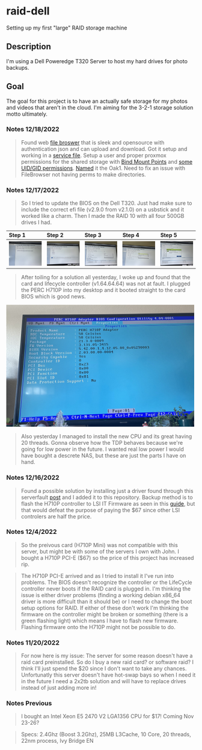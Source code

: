 # raid-dell
Setting up my first "large" RAID storage machine
## Description
I'm using a Dell Poweredge T320 Server to host my hard drives for photo backups.
## Goal 
The goal for this project is to have an actually safe storage for my photos and videos that aren't in the cloud. I'm aiming for the 3-2-1 storage solution motto ultimately.

### Notes 12/18/2022
> Found web [file broswer](https://filebrowser.org/) that is sleek and opensource with authentication json and can upload and download. Got it setup and working in a [service file](https://linuxhandbook.com/create-systemd-services/). Setup a user and proper proxmox permissions for the shared storage with [Bind Mount Points](https://pve.proxmox.com/wiki/Linux_Container#_bind_mount_points) and [some UID/GID permissions](https://www.reddit.com/r/homelab/comments/6p3xdw/comment/dkncmrc/). [Named](https://namingschemes.com/Trees) it the Oak1. Need to fix an issue with FileBrowser not having perms to make directories.

### Notes 12/17/2022
> So I tried to update the BIOS on the Dell T320. Just had make sure to include the correct efi file (v2.9.0 from v2.1.0) on a usbstick and it worked like a charm. Then I made the RAID 10 with all four 500GB drives I had. 

<table float="left">
  <tr>
    <td><strong>Step 1</strong></td>
    <td><strong>Step 2</strong></td>
    <td><strong>Step 3</strong></td>
    <td><strong>Step 4</strong></td>
    <td><strong>Step 5</strong></td>
  </tr>
  <tr>
    <th><img src="./images/RAIDstep1.jpg" width="300px" /></th>
    <th><img src="./images/RAIDstep2.jpg" width="300px" /></th>
    <th><img src="./images/RAIDstep3.jpg" width="300px" /></th>
    <th><img src="./images/RAIDstep4.jpg" width="300px" /></th>
    <th><img src="./images/RAIDstep5.jpg" width="300px" /></th>
  </tr>
</table>

> After toiling for a solution all yesterday, I woke up and found that the card and lifecycle controller (v1.64.64.64) was not at fault. I plugged the PERC H710P into my desktop and it booted straight to the card BIOS which is good news.

<p float="left"><img src="./images/PERCBIOS.jpg" width="500px" /></p>

> Also yesterday I managed to install the new CPU and its great having 20 threads. Gonna observe how the TDP behaves because we're going for low power in the future. I wanted real low power I would have bought a descrete NAS, but these are just the parts I have on hand.

### Notes 12/16/2022
>Found a possible solution by installing just a driver found through this serverfault [post](https://serverfault.com/questions/1090959/dell-perc-h750-compatibility-with-debian) and I added it to this repository. Backup method is to flash the H710P controller to LSI IT Firmware as seen in this [guide](https://fohdeesha.com/docs/perc.html), but that would defeat the purpose of paying the $67 since other LSI controlers are half the price.

### Notes 12/4/2022
> So the preivous card (H710P Mini) was not compatible with this server, but might be with some of the servers I own with John. I bought a H710P PCI-E ($67) so the price of this project has increased rip.

> The H710P PCI-E arrived and as I tried to install it I've run into problems. The BIOS doesn't recognize the controller or the LifeCycle controller never boots if the RAID card is plugged in. I'm thinking the issue is either driver problems (finding a working debian x86_64 driver is more difficult than it should be) or I need to change the boot setup options for RAID. If either of these don't work I'm thinking the firmware on the controller might be broken or something (there is a green flashing light) which means I have to flash new firmware. Flashing firmware onto the H710P might not be possible to do.

### Notes 11/20/2022
> For now here is my issue: The server for some reason doesn't have a raid card preinstalled. So do I buy a new raid card? or software raid? I think I'll just spend the $20 since I don't want to take any  chances. Unfortunatly this server doesn't have hot-swap bays so when I need it in the future I need a 2x2tb solution and will have to replace drives instead of just adding more in!

### Notes Previous
> I bought an Intel Xeon E5 2470 V2 LGA1356 CPU for $17! Coming Nov 23-26?

> Specs: 2.4Ghz (Boost 3.2Ghz), 25MB L3Cache, 10 Core, 20 threads, 22nm process, Ivy Bridge EN
